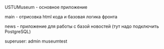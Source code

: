USTUMuseum - основное приложение

main - отрисовка html кода и базовая логика фронта

news - приложение для работы с базой новостей (тут надо подключить PostgreSQL)

superuser: 
admin
museumtest
